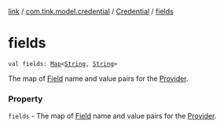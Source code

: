 [link](../../index.md) / [com.tink.model.credential](../index.md) / [Credential](index.md) / [fields](./fields.md)

# fields

`val fields: `[`Map`](https://kotlinlang.org/api/latest/jvm/stdlib/kotlin.collections/-map/index.html)`<`[`String`](https://kotlinlang.org/api/latest/jvm/stdlib/kotlin/-string/index.html)`, `[`String`](https://kotlinlang.org/api/latest/jvm/stdlib/kotlin/-string/index.html)`>`

The map of [Field](../../com.tink.model.misc/-field/index.md) name and value pairs for the [Provider](../../com.tink.model.provider/-provider/index.md).

### Property

`fields` - The map of [Field](../../com.tink.model.misc/-field/index.md) name and value pairs for the [Provider](../../com.tink.model.provider/-provider/index.md).